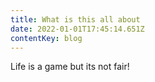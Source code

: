 ```yaml
---
title: What is this all about
date: 2022-01-01T17:45:14.651Z
contentKey: blog
---
```

Life is a game but its not fair!
